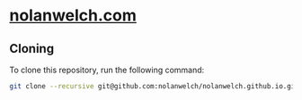 # [nolanwelch.com](https://nolanwelch.com)

## Cloning

To clone this repository, run the following command:

```sh
git clone --recursive git@github.com:nolanwelch/nolanwelch.github.io.git
```
